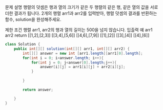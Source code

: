 문제 설명
행렬의 덧셈은 행과 열의 크기가 같은 두 행렬의 같은 행, 같은 열의 값을 서로 더한 결과가 됩니다. 2개의 행렬 arr1과 arr2를 입력받아, 행렬 덧셈의 결과를 반환하는 함수, solution을 완성해주세요.

제한 조건
행렬 arr1, arr2의 행과 열의 길이는 500을 넘지 않습니다.
입출력 예
arr1	arr2	return
[[1,2],[2,3]]	[[3,4],[5,6]]	[[4,6],[7,9]]
[[1],[2]]	[[3],[4]]	[[4],[6]]


```java
class Solution {
    public int[][] solution(int[][] arr1, int[][] arr2) {
        int[][] answer = new int [arr1.length][arr1[0].length];
        for(int i = 0; i<answer.length; i++){
            for(int j = 0; j<answer[0].length;j++){
                answer[i][j] = arr1[i][j] + arr2[i][j];
            }
            
        }
        
        return answer;

    }
}
```
